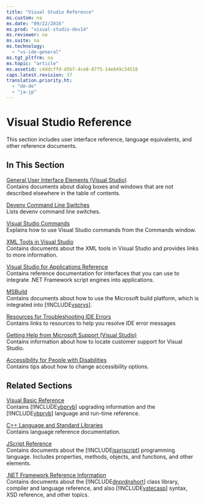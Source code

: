 ```yaml
---
title: "Visual Studio Reference"
ms.custom: na
ms.date: "09/22/2016"
ms.prod: "visual-studio-dev14"
ms.reviewer: na
ms.suite: na
ms.technology: 
  - "vs-ide-general"
ms.tgt_pltfrm: na
ms.topic: "article"
ms.assetid: c4ddcffd-d5b7-4ce8-8775-14e649c34518
caps.latest.revision: 37
translation.priority.ht: 
  - "de-de"
  - "ja-jp"
---
```

# Visual Studio Reference
This section includes user interface reference, language equivalents, and other reference documents.  
  
## In This Section  
 [General User Interface Elements (Visual Studio)](../vs140/general-user-interface-elements--visual-studio-.md)  
 Contains documents about dialog boxes and windows that are not described elsewhere in the table of contents.  
  
 [Devenv Command Line Switches](../vs140/devenv-command-line-switches.md)  
 Lists devenv command line switches.  
  
 [Visual Studio Commands](../vs140/visual-studio-commands.md)  
 Explains how to use Visual Studio commands from the Commands window.  
  
 [XML Tools in Visual Studio](../vs140/xml-tools-in-visual-studio.md)  
 Contains documents about the XML tools in Visual Studio and provides links to more information.  
  
 [Visual Studio for Applications Reference](../vs140/visual-studio-for-applications-reference.md)  
 Contains reference documentation for interfaces that you can use to integrate .NET Framework script engines into applications.  
  
 [MSBuild](../vs140/msbuild.md)  
 Contains documents about how to use the Microsoft build platform, which is integrated into [!INCLUDE[vsprvs](../vs140/includes/vsprvs_md.md)].  
  
 [Resources for Troubleshooting IDE Errors](../vs140/resources-for-troubleshooting-integrated-development-environment-errors.md)  
 Contains links to resources to help you resolve IDE error messages  
  
 [Getting Help from Microsoft Support (Visual Studio)](../vs140/talk-to-us.md)  
 Contains information about how to locate customer support for Visual Studio.  
  
 [Accessibility for People with Disabilities](../vs140/accessibility-for-people-with-disabilities.md)  
 Contains tips about how to change accessibility options.  
  
## Related Sections  
 [Visual Basic Reference](../vs140/reference--visual-basic-.md)  
 Contains [!INCLUDE[vbprvb](../vs140/includes/vbprvb_md.md)] upgrading information and the [!INCLUDE[vbprvb](../vs140/includes/vbprvb_md.md)] language and run-time reference.  
  
 [C++ Language and Standard Libraries](../vs140/c-c---language-and-standard-libraries.md)  
 Contains language reference documentation.  
  
 [JScript Reference](assetId:///2e47f004-963c-4661-b887-a14e4660aadd)  
 Contains documents about the [!INCLUDE[jsprjscript](../vs140/includes/jsprjscript_md.md)] programming language. Includes properties, methods, objects, and functions, and other elements.  
  
 [.NET Framework Reference Information](../vs140/.net-framework-reference-information--visual-basic-.md)  
 Contains documents about the [!INCLUDE[dnprdnshort](../vs140/includes/dnprdnshort_md.md)] class library, compiler and language reference, and also [!INCLUDE[vstecasp](../vs140/includes/vstecasp_md.md)] syntax, XSD reference, and other topics.